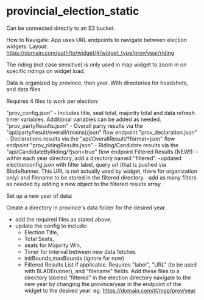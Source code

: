 # provincial_election_static

Can be connected directly to an S3 bucket.

How to Navigate: App uses URL endpoints to navigate between election widgets: Layout: https://domain.com/path/to/widget/#/widget_type/prov/year/riding

The riding (not case sensitive) is only used in map widget to zoom in on specific ridings on widget load.

Data is organized by province, then year. With directories for headshots, and data files.

Requires 4 files to work per election:

"prov_config.json" - Includes title, seat total, majority total and data refresh timer variables. Additional variables can be added as needed.
"prov_partyResults.json" - Overall party results via the "api/party/result/overall/(mains)/json" flow endpoint
"prov_declaration.json" - Declarations results via the "api/OverallResult/?format=json" flow endpoint
"prov_ridingResults.json" - Riding/Candidate results via the "api/CandidateByRiding/?json=true" flow endpoint
Filtered Results (NEW!): -within each year directory, add a directory named "filtered". -updated electionconfig.json with filter label, query url (that is pushed via BladeRunner. This URL is not actually used by widget, there for organization only) and filename to be stored in the filtered directory. -add as many filters as needed by adding a new object to the filtered results array.

Set up a new year of data:

Create a directory in province's data folder for the desired year.
- add the required files as stated above.
- update the config to include: 
  - Election Title, 
  - Total Seats, 
  - seats for Majority Win, 
  - Timer for interval between new data fetches
  - initBounds,maxBounds (ignore for now)
  - Filtered Results List if applicable. Requires "label", "URL" (to be used with BLADErunner), and "filename" fields. Add these files to a directory labeled "filtered" in the election directory
navigate to the new year by changing the province/year in the endpoint of the widget to the desired year: eg. https://domain.com/#/map/prov/year
